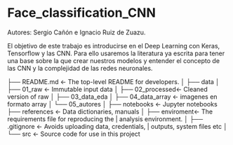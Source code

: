# Face_classification_CNN

Autores: Sergio Cañón e Ignacio Ruiz de Zuazu.

El objetivo de este trabajo es introducirse en el Deep Learning con Keras, Tensorflow y las CNN. Para ello usaremos la literatura ya escrita para tener una base sobre la que crear nuestros modelos y entender el concepto de las CNN y la complejidad de las redes neuronales. 

├── README.md <- The top-level README for developers.
│
├── data
│ ├── 01_raw <- Immutable input data
│ ├── 02_processed<- Cleaned version of raw
│ ├── 03_data_eda
│ ├── 04_data_array <- imagenes en formato array
│ └── 05_autores 
│
├── notebooks <- Jupyter notebooks
├── references <- Data dictionaries, manuals
│
├── enviroment<- The requirements file for reproducing the
| analysis environment.
│
├── .gitignore <- Avoids uploading data, credentials,
| outputs, system files etc
│
└── src <- Source code for use in this project
